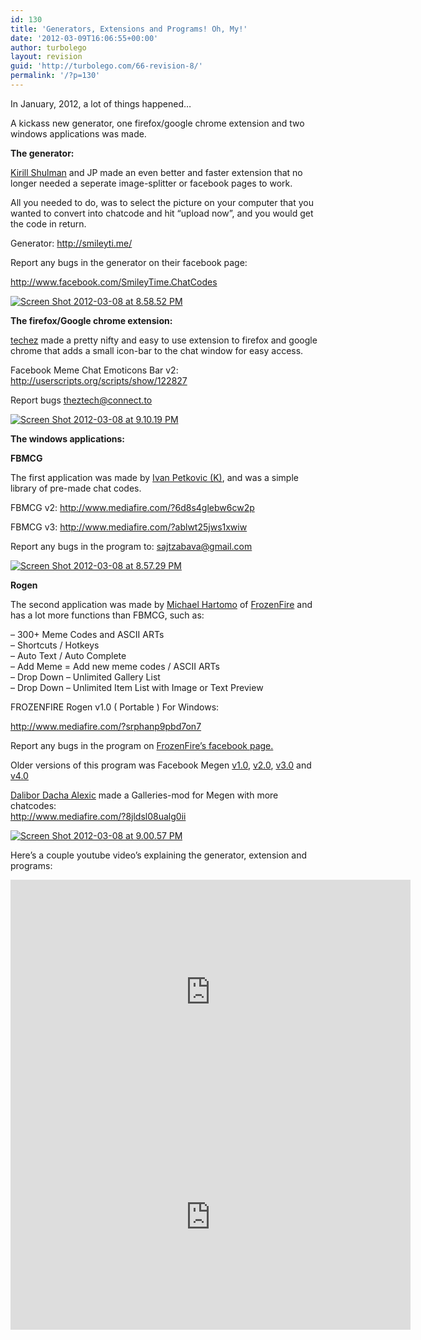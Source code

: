 ```yaml
---
id: 130
title: 'Generators, Extensions and Programs! Oh, My!'
date: '2012-03-09T16:06:55+00:00'
author: turbolego
layout: revision
guid: 'http://turbolego.com/66-revision-8/'
permalink: '/?p=130'
---
```


In January, 2012, a lot of things happened…

A kickass new generator, one firefox/google chrome extension and two windows applications was made.

**The generator:**

[Kirill Shulman](http://www.facebook.com/TheShulman) and JP made an even better and faster extension that no longer needed a seperate image-splitter or facebook pages to work.

All you needed to do, was to select the picture on your computer that you wanted to convert into chatcode and hit “upload now”, and you would get the code in return.

Generator: <http://smileyti.me/>

Report any bugs in the generator on their facebook page:

<http://www.facebook.com/SmileyTime.ChatCodes>

[![](https://turbolego.com/wp-content/uploads/2012/03/Screen-Shot-2012-03-08-at-8.58.52-PM.png "Screen Shot 2012-03-08 at 8.58.52 PM")](http://smileyti.me/)

**The firefox/Google chrome extension:**

[techez](http://userscripts.org/users/429771) made a pretty nifty and easy to use extension to firefox and google chrome that adds a small icon-bar to the chat window for easy access.

Facebook Meme Chat Emoticons Bar v2: <http://userscripts.org/scripts/show/122827>

Report bugs <theztech@connect.to>

[![](https://turbolego.com/wp-content/uploads/2012/03/Screen-Shot-2012-03-08-at-9.10.19-PM.png "Screen Shot 2012-03-08 at 9.10.19 PM")](http://userscripts.org/scripts/show/122827)

**The windows applications:**

**FBMCG**

The first application was made by [Ivan Petkovic (K)](http://www.facebook.com/lolz.brate), and was a simple library of pre-made chat codes.

FBMCG v2: <http://www.mediafire.com/?6d8s4glebw6cw2p>

FBMCG v3: <http://www.mediafire.com/?ablwt25jws1xwiw>

Report any bugs in the program to: <sajtzabava@gmail.com>

[![](https://turbolego.com/wp-content/uploads/2012/03/Screen-Shot-2012-03-08-at-8.57.29-PM.png "Screen Shot 2012-03-08 at 8.57.29 PM")](http://www.mediafire.com/?ablwt25jws1xwiw)

**Rogen**

The second application was made by [Michael Hartomo](http://www.facebook.com/ostrichegret) of [FrozenFire](http://www.facebook.com/FROZENFIRE.US) and has a lot more functions than FBMCG, such as:

– 300+ Meme Codes and ASCII ARTs  
– Shortcuts / Hotkeys  
– Auto Text / Auto Complete  
– Add Meme = Add new meme codes / ASCII ARTs  
– Drop Down – Unlimited Gallery List  
– Drop Down – Unlimited Item List with Image or Text Preview

FROZENFIRE Rogen v1.0 ( Portable ) For Windows:

<http://www.mediafire.com/?srphanp9pbd7on7>

Report any bugs in the program on [FrozenFire’s facebook page.](http://www.facebook.com/FROZENFIRE.US)

Older versions of this program was Facebook Megen [v1.0](http://www.mediafire.com/?1xyconjs1qygmqq), [v2.0](http://www.mediafire.com/?r25akyt7yj6atx2), [v3.0](http://www.mediafire.com/?99h2bmwlk7a9e15) and [v4.0](http://www.mediafire.com/?1f83xr48dajc3n1)

[Dalibor Dacha Alexic](http://www.facebook.com/dacha.alexic) made a Galleries-mod for Megen with more chatcodes:  
<http://www.mediafire.com/?8jldsl08ualg0ii>

[![](https://turbolego.com/wp-content/uploads/2012/03/Screen-Shot-2012-03-08-at-9.00.57-PM-225x300.png "Screen Shot 2012-03-08 at 9.00.57 PM")](http://www.mediafire.com/?srphanp9pbd7on7)

Here’s a couple youtube video’s explaining the generator, extension and programs:

<iframe allow="accelerometer; autoplay; clipboard-write; encrypted-media; gyroscope; picture-in-picture; web-share" allowfullscreen="" frameborder="0" height="360" loading="lazy" referrerpolicy="strict-origin-when-cross-origin" src="https://www.youtube.com/embed/bRXhMvkV1mo?start=3&feature=oembed" title="How to make facebook chat smileys + program + extension" width="640"></iframe>  
<iframe allow="accelerometer; autoplay; clipboard-write; encrypted-media; gyroscope; picture-in-picture; web-share" allowfullscreen="" frameborder="0" height="360" loading="lazy" referrerpolicy="strict-origin-when-cross-origin" src="https://www.youtube.com/embed/KMyvneeJXys?start=3&feature=oembed" title="Facebook smiley generator hijacked, 2 win-apps, 1 extension!" width="640"></iframe>